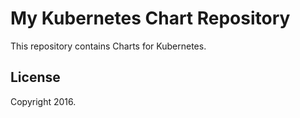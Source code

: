 # My Kubernetes Chart Repository

This repository contains Charts for Kubernetes.

## License

Copyright 2016.
